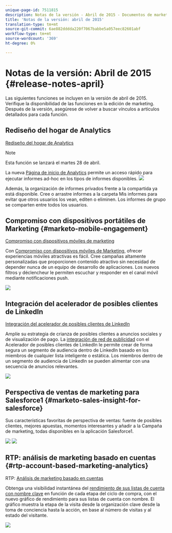 ```yaml
---
unique-page-id: 7511815
description: Notas de la versión - Abril de 2015 - Documentos de marketing - Documentación del producto
title: 'Notas de la versión: abril de 2015'
translation-type: tm+mt
source-git-commit: 6ae882dddda220f7067babbe5a057eec82601abf
workflow-type: tm+mt
source-wordcount: '369'
ht-degree: 0%

---
```



# Notas de la versión: Abril de 2015 {#release-notes-april}

Las siguientes funciones se incluyen en la versión de abril de 2015. Verifique la disponibilidad de las funciones en la edición de marketing. Después de la versión, asegúrese de volver a buscar vínculos a artículos detallados para cada función.

## Rediseño del hogar de Analytics

[Rediseño del hogar de Analytics](../../product-docs/reporting/basic-reporting/creating-reports/navigating-the-analytics-home-page.md)

>[!NOTE]
>
>Esta función se lanzará el martes 28 de abril.

La nueva [Página de inicio de Analytics](../../product-docs/reporting/basic-reporting/creating-reports/navigating-the-analytics-home-page.md) permite un acceso rápido para ejecutar informes ad-hoc en los tipos de informes disponibles.   ![](assets/image2015-4-20-11-3a18-3a8.png)

Además, la organización de informes privados frente a la compartida ya está disponible. Cree o arrastre informes a la carpeta Mis informes para evitar que otros usuarios los vean, editen o eliminen. Los informes de grupo se comparten entre todos los usuarios.

## Compromiso con dispositivos portátiles de Marketing {#marketo-mobile-engagement}

[Compromiso con dispositivos móviles de marketing](https://docs.marketo.com/display/docs/mobile+marketing)

Con [Compromiso con dispositivos móviles de Marketing](https://docs.marketo.com/display/docs/mobile+marketing), ofrecer experiencias móviles atractivas es fácil. Cree campañas altamente personalizadas que proporcionen contenido atractivo sin necesidad de depender nunca de un equipo de desarrollo de aplicaciones. Los nuevos filtros y déclencheur le permiten escuchar y responder en el canal móvil mediante notificaciones push.

![](assets/image2015-4-20-11-3a16-3a55.png)

## Integración del acelerador de posibles clientes de LinkedIn

[Integración del acelerador de posibles clientes de LinkedIn](../../product-docs/demand-generation/social/social-functions/use-a-marketo-list-or-smart-list-as-a-linkedin-audience-segment.md)

Amplíe su estrategia de crianza de posibles clientes a anuncios sociales y de visualización de pago. La [integración de red de publicidad](../../product-docs/demand-generation/ad-network-integrations/add-linkedin-matched-audiences-as-a-launchpoint-service.md) con el Acelerador de posibles clientes de LinkedIn le permite crear de forma segura un segmento de audiencia dentro de LinkedIn basado en los miembros de cualquier lista inteligente o estática. Los miembros dentro de un segmento de audiencia de LinkedIn se pueden alimentar con una secuencia de anuncios relevantes.

![](assets/image2015-4-20-11-3a3-3a27.png)

## Perspectiva de ventas de marketing para Salesforce1 {#marketo-sales-insight-for-salesforce}

Sus características favoritas de perspectiva de ventas: fuente de posibles clientes, mejores apuestas, momentos interesantes y añadir a la Campaña de marketing, todas disponibles en la aplicación Salesforce1.

![](assets/image2015-4-20-11-3a11-3a37.png) ![](assets/image2015-4-20-11-3a15-3a16.png)

## RTP: análisis de marketing basado en cuentas {#rtp-account-based-marketing-analytics}

RTP: [Análisis de marketing basado en cuentas](https://docs.marketo.com/pages/viewpage.action?pageid=7511515)

Obtenga una visibilidad instantánea del [rendimiento de sus listas de cuenta con nombre clave](https://docs.marketo.com/pages/viewpage.action?pageid=7511515) en función de cada etapa del ciclo de compra, con el nuevo gráfico de rendimiento para sus listas de cuenta con nombre. El gráfico muestra la etapa de la visita desde la organización clave desde la toma de conciencia hasta la acción, en base al número de visitas y al estado del visitante.

![](https://lh3.googleusercontent.com/ZipQutmNTRxkWdr_zzdatg31w7xmQ0xkniez-qf2X784MO-0AoHfKE0ltYSeaHU73KxyZc3s0Oklfig_v6bpN7tKnrrX6hHcMs44RFgtUb1qOf_Y5uhKedyHi6tQv3KhUHaCmIc)
